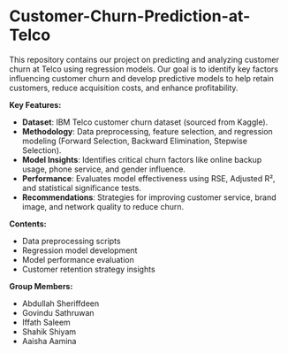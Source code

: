 # Customer-Churn-Prediction-at-Telco
This repository contains our project on predicting and analyzing customer churn at Telco using regression models. Our goal is to identify key factors influencing customer churn and develop predictive models to help retain customers, reduce acquisition costs, and enhance profitability.  


**Key Features:**
- **Dataset**: IBM Telco customer churn dataset (sourced from Kaggle).  
- **Methodology**: Data preprocessing, feature selection, and regression modeling (Forward Selection, Backward Elimination, Stepwise Selection).  
- **Model Insights**: Identifies critical churn factors like online backup usage, phone service, and gender influence.  
- **Performance**: Evaluates model effectiveness using RSE, Adjusted R², and statistical significance tests.  
- **Recommendations**: Strategies for improving customer service, brand image, and network quality to reduce churn.  

**Contents:**
- Data preprocessing scripts  
- Regression model development  
- Model performance evaluation  
- Customer retention strategy insights  

**Group Members:**
- Abdullah Sheriffdeen
- Govindu Sathruwan
- Iffath Saleem
- Shahik Shiyam
- Aaisha Aamina

